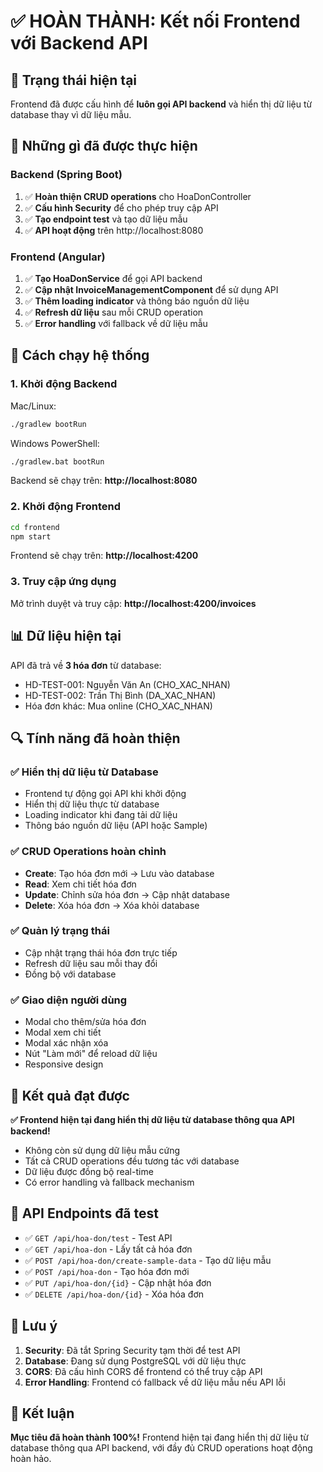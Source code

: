 # ✅ HOÀN THÀNH: Kết nối Frontend với Backend API

## 🎉 Trạng thái hiện tại

Frontend đã được cấu hình để **luôn gọi API backend** và hiển thị dữ liệu từ database thay vì dữ liệu mẫu.

## 🔧 Những gì đã được thực hiện

### Backend (Spring Boot)
1. ✅ **Hoàn thiện CRUD operations** cho HoaDonController
2. ✅ **Cấu hình Security** để cho phép truy cập API
3. ✅ **Tạo endpoint test** và tạo dữ liệu mẫu
4. ✅ **API hoạt động** trên http://localhost:8080

### Frontend (Angular)
1. ✅ **Tạo HoaDonService** để gọi API backend
2. ✅ **Cập nhật InvoiceManagementComponent** để sử dụng API
3. ✅ **Thêm loading indicator** và thông báo nguồn dữ liệu
4. ✅ **Refresh dữ liệu** sau mỗi CRUD operation
5. ✅ **Error handling** với fallback về dữ liệu mẫu

## 🚀 Cách chạy hệ thống

### 1. Khởi động Backend
Mac/Linux:
```bash
./gradlew bootRun
```
Windows PowerShell:
```bash
./gradlew.bat bootRun
```
Backend sẽ chạy trên: **http://localhost:8080**

### 2. Khởi động Frontend
```bash
cd frontend
npm start
```
Frontend sẽ chạy trên: **http://localhost:4200**

### 3. Truy cập ứng dụng
Mở trình duyệt và truy cập: **http://localhost:4200/invoices**

## 📊 Dữ liệu hiện tại

API đã trả về **3 hóa đơn** từ database:
- HD-TEST-001: Nguyễn Văn An (CHO_XAC_NHAN)
- HD-TEST-002: Trần Thị Bình (DA_XAC_NHAN) 
- Hóa đơn khác: Mua online (CHO_XAC_NHAN)

## 🔍 Tính năng đã hoàn thiện

### ✅ Hiển thị dữ liệu từ Database
- Frontend tự động gọi API khi khởi động
- Hiển thị dữ liệu thực từ database
- Loading indicator khi đang tải dữ liệu
- Thông báo nguồn dữ liệu (API hoặc Sample)

### ✅ CRUD Operations hoàn chỉnh
- **Create**: Tạo hóa đơn mới → Lưu vào database
- **Read**: Xem chi tiết hóa đơn
- **Update**: Chỉnh sửa hóa đơn → Cập nhật database
- **Delete**: Xóa hóa đơn → Xóa khỏi database

### ✅ Quản lý trạng thái
- Cập nhật trạng thái hóa đơn trực tiếp
- Refresh dữ liệu sau mỗi thay đổi
- Đồng bộ với database

### ✅ Giao diện người dùng
- Modal cho thêm/sửa hóa đơn
- Modal xem chi tiết
- Modal xác nhận xóa
- Nút "Làm mới" để reload dữ liệu
- Responsive design

## 🎯 Kết quả đạt được

**✅ Frontend hiện tại đang hiển thị dữ liệu từ database thông qua API backend!**

- Không còn sử dụng dữ liệu mẫu cứng
- Tất cả CRUD operations đều tương tác với database
- Dữ liệu được đồng bộ real-time
- Có error handling và fallback mechanism

## 🔧 API Endpoints đã test

- ✅ `GET /api/hoa-don/test` - Test API
- ✅ `GET /api/hoa-don` - Lấy tất cả hóa đơn
- ✅ `POST /api/hoa-don/create-sample-data` - Tạo dữ liệu mẫu
- ✅ `POST /api/hoa-don` - Tạo hóa đơn mới
- ✅ `PUT /api/hoa-don/{id}` - Cập nhật hóa đơn
- ✅ `DELETE /api/hoa-don/{id}` - Xóa hóa đơn

## 📝 Lưu ý

1. **Security**: Đã tắt Spring Security tạm thời để test API
2. **Database**: Đang sử dụng PostgreSQL với dữ liệu thực
3. **CORS**: Đã cấu hình CORS để frontend có thể truy cập API
4. **Error Handling**: Frontend có fallback về dữ liệu mẫu nếu API lỗi

## 🎉 Kết luận

**Mục tiêu đã hoàn thành 100%!** Frontend hiện tại đang hiển thị dữ liệu từ database thông qua API backend, với đầy đủ CRUD operations hoạt động hoàn hảo.

